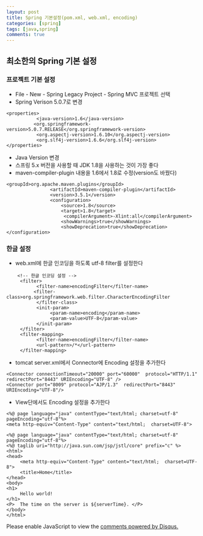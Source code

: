 ```yaml
---
layout: post
title: Spring 기본설정(pom.xml, web.xml, encoding)
categories: [spring]
tags: [java,spring]
comments: true
---
```


## 최소한의 Spring 기본 설정

### 프로젝트 기본 설정
- File - New - Spring Legacy Project - Spring MVC 프로젝트 선택
- Spring Verison 5.0.7로 변경

~~~
<properties>
           <java-version>1.6</java-version>
          <org.springframework-version>5.0.7.RELEASE</org.springframework-version>
           <org.aspectj-version>1.6.10</org.aspectj-version>
           <org.slf4j-version>1.6.6</org.slf4j-version>
</properties>
~~~
- Java Version 변경
- 스프링 5.x 버전을 사용할 때 JDK 1.8을 사용하는 것이 가장 좋다
- maven-compiler-plugin 내용을 1.6에서 1.8로 수정(version도 바꿨다)

~~~
<groupId>org.apache.maven.plugins</groupId>
                <artifactId>maven-compiler-plugin</artifactId>
                <version>3.5.1</version>
                <configuration>
                    <source>1.8</source>
                    <target>1.8</target>
                     <compilerArgument>-Xlint:all</compilerArgument>
                    <showWarnings>true</showWarnings>
                    <showDeprecation>true</showDeprecation>
</configuration>
~~~


### 한글 설정
- web.xml에 한글 인코딩을 하도록 utf-8 filter를 설정한다

~~~
    <!-- 한글 인코딩 설정 -->
     <filter>
           <filter-name>encodingFilter</filter-name>
          <filter-class>org.springframework.web.filter.CharacterEncodingFilter
           </filter-class>
           <init-param>
                <param-name>encoding</param-name>
                <param-value>UTF-8</param-value>
           </init-param>
     </filter>
     <filter-mapping>
           <filter-name>encodingFilter</filter-name>
           <url-pattern>/*</url-pattern>
     </filter-mapping>
~~~
- tomcat server.xml에서 Connector에 Encoding 설정을 추가한다

~~~
<Connector connectionTimeout="20000" port="60000"  protocol="HTTP/1.1" redirectPort="8443" URIEncoding="UTF-8" />
<Connector port="8009" protocol="AJP/1.3"  redirectPort="8443" URIEncoding="UTF-8"/>
~~~
- View단에서도 Encoding 설정을 추가한다

~~~
<%@ page language="java" contentType="text/html; charset=utf-8"  pageEncoding="utf-8"%>
<meta http-equiv="Content-Type" content="text/html;  charset=UTF-8">
~~~

~~~
<%@ page language="java" contentType="text/html; charset=utf-8"  pageEncoding="utf-8"%>
<%@ taglib uri="http://java.sun.com/jsp/jstl/core" prefix="c" %>
<html>
<head>
     <meta http-equiv="Content-Type" content="text/html;  charset=UTF-8">
     <title>Home</title>
</head>
<body>
<h1>
     Hello world!  
</h1>
<P>  The time on the server is ${serverTime}. </P>
</body>
</html>
~~~


<div id="disqus_thread"></div>
<script>

/**
*  RECOMMENDED CONFIGURATION VARIA*BLES: EDIT AND UNCOMMENT THE SECTION BELOW TO INSERT DYNAMIC VALUES FROM YOUR PLATFORM OR CMS.
*  LEARN WHY DEFINING THESE VARIABLES IS IMPORTANT: https://disqus.com/admin/universalcode/#configuration-variables*/
/*
var disqus_config = function () {
this.page.url = PAGE_URL;  // Replace PAGE_URL with your page's canonical URL variable
this.page.identifier = PAGE_IDENTIFIER; // Replace PAGE_IDENTIFIER with your page's unique identifier variable
};
*/
(function() { // DON'T EDIT BELOW THIS LINE
var d = document, s = d.createElement('script');
s.src = 'https://parkwonhui.disqus.com/embed.js';
s.setAttribute('data-timestamp', +new Date());
(d.head || d.body).appendChild(s);
})();
</script>
<noscript>Please enable JavaScript to view the <a href="https://disqus.com/?ref_noscript">comments powered by Disqus.</a></noscript>